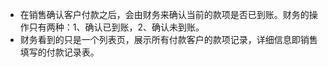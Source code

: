 - 在销售确认客户付款之后，会由财务来确认当前的款项是否已到账。财务的操作只有两种：1、确认已到账，2、确认未到账。
- 财务看到的只是一个列表页，展示所有付款客户的款项记录，详细信息即销售填写的付款记录表。